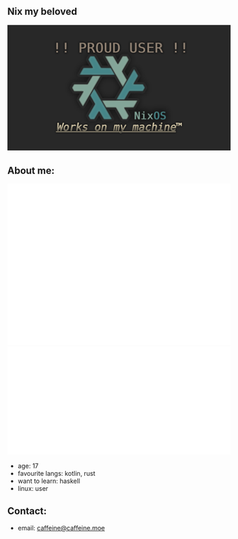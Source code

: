 ## Nix my beloved
[![ALERT](https://raw.githubusercontent.com/caffeine01/caffeine01/refs/heads/main/ALERT.png)](https://github.com/caffeine01/dotfiles)

## About me:
<a href="https://github.com/jstrieb/github-stats">
<img src="https://raw.githubusercontent.com/caffeine01/git-stats/actions_branch/generated_images/overview.svg" />
<img src="https://raw.githubusercontent.com/caffeine01/git-stats/actions_branch/generated_images/languages.svg" />
</a>

- age: 17
- favourite langs: kotlin, rust
- want to learn: haskell
- linux: user

## Contact:
- email: caffeine@caffeine.moe
